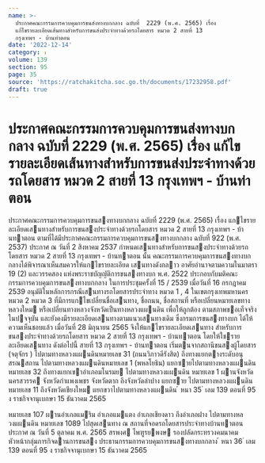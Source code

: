 ```yaml
---
name: >-
  ประกาศคณะกรรมการควบคุมการขนส่งทางบกกลาง ฉบับที่  2229 (พ.ศ. 2565) เรื่อง
  แก้ไขรายละเอียดเส้นทางสำหรับการขนส่งประจำทางด้วยรถโดยสาร หมวด 2 สายที่ 13
  กรุงเทพฯ - บ้านท่าตอน
date: '2022-12-14'
category: ง
volume: 139
section: 95
page: 35
source: 'https://ratchakitcha.soc.go.th/documents/17232958.pdf'
draft: true
---
```


# ประกาศคณะกรรมการควบคุมการขนส่งทางบกกลาง ฉบับที่  2229 (พ.ศ. 2565) เรื่อง แก้ไขรายละเอียดเส้นทางสำหรับการขนส่งประจำทางด้วยรถโดยสาร หมวด 2 สายที่ 13 กรุงเทพฯ - บ้านท่าตอน

ประกาศคณะกรรมการควบคุมการขนสงทางบกกลาง ฉบับที่ 2229 (พ.ศ. 2565) เรื่อง แกไขรายละเอียดเสนทางสําหรับการขนสงประจําทางด้วยรถโดยสาร หมวด 2 สายที่ 13 กรุงเทพฯ - บ้านทาตอน ตามที่ได้มีประกาศคณะกรรมการควบคุมการขนสงทางบกกลาง ฉบับที่ 922 (พ.ศ. 2537) ประกาศ ณ วันที่ 2 สิงหาคม 2537 กําหนดเสนทางสําหรับการขนสงประจําทางด้วยรถโดยสาร หมวด 2 สายที่ 13 กรุงเทพฯ - บ้านทาตอน นั้น คณะกรรมการควบคุมการขนสงทางบกกลางได้พิจารณาเห็นสมควรให้แกไขรายละเอียด เสนทางดังกลาว อาศัยอํานาจตามความในมาตรา 19 (2) และวรรคสอง แห่งพระราชบัญญัติการขนสงทางบก พ.ศ. 2522 ประกอบกับมติคณะกรรมการควบคุมการขนสงทางบกกลาง ในการประชุมครั้งที่ 15 / 2539 เมื่อวันที่ 16 กรกฎาคม 2539 อนุมัติในหลักการกรณีเสนทางรถโดยสารประจําทาง หมวด 1 , 4 ในเขตกรุงเทพมหานคร หมวด 2 หมวด 3 ที่มีการแกไขเปลี่ยนชื่อเสนทาง, ชื่อถนน, ชื่อสถานที่ หรือเปลี่ยนหมายเลขทางหลวงใหม หรือเปลี่ยนทางหลวงจังหวัดเป็นทางหลวงแผนดิน เพื่อให้ถูกต้อง ตามสภาพขอเท็จจริงในปจจุบัน และยังคงมีรายละเอียดเสนทางตามแนวเสนทางเดิม ซึ่งกรมการขนสงทางบก ได้ให้ความเห็นชอบแล้ว เมื่อวันที่ 28 มิถุนายน 2565 จึงให้แกไขรายละเอียดเสนทาง สําหรับการขนสงประจําทางด้วยรถโดยสาร หมวด 2 สายที่ 13 กรุงเทพฯ - บ้านทาตอน โดยให้ใชรายละเอียดเสนทาง ดังต่อไปนี้ สายที่ 13 กรุงเทพฯ - บ้านทาตอน เริ่มตนจากสถานีขนสงผู้โดยสาร (จตุจักร ) ไปตามทางหลวงแผนดินหมายเลข 31 (ถนนวิภาวดีรังสิต) ถึงทางแยกตางระดับอนุสรณสถาน ไปตามทางหลวงแผนดินหมายเลข 1 (พหลโยธิน) แยกซายไปตามทางหลวงแผนดินหมายเลข 32 ถึงทางแยกเขาอําเภอมโนรมย ไปตามทางหลวงแผนดิน หมายเลข 1 ผานจังหวัดนครสวรรค จังหวัดกําแพงเพชร จังหวัดตาก ถึงจังหวัดลําปาง แยกซาย ไปตามทางหลวงแผนดินหมายเลข 11 ถึงจังหวัดเชียงใหม แยกขวาไปตามทางหลวงแผนดิน ้ หนา 35 ่ เลม 139 ตอนที่ 95 ง ราชกิจจานุเบกษา 15 ธันวาคม 2565

หมายเลข 107 ผานอําเภอแมริม อําเภอแมแตง อําเภอเชียงดาว ถึงอําเภอฝาง ไปตามทางหลวงแผนดิน หมายเลข 1089 ไปสุดเสนทาง ณ สถานที่จอดรถโดยสารประจําทางบ้านทาตอน ประกาศ ณ วันที่ 5 ตุลาคม พ.ศ. 2565 สรพงศ ไพฑูรยพงษ รองปลัดกระทรวงคมนาคม หัวหน้ากลุ่มภารกิจดานการขนสง ประธานกรรมการควบคุมการขนสงทางบกกลาง ้ หนา 36 ่ เลม 139 ตอนที่ 95 ง ราชกิจจานุเบกษา 15 ธันวาคม 2565

